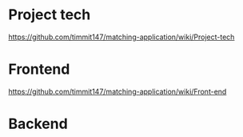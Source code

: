 # Project tech
https://github.com/timmit147/matching-application/wiki/Project-tech

# Frontend
https://github.com/timmit147/matching-application/wiki/Front-end

# Backend
